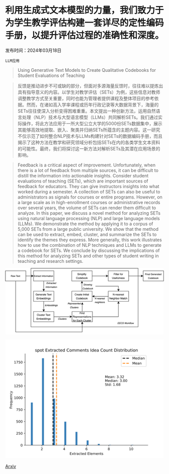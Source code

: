 # 利用生成式文本模型的力量，我们致力于为学生教学评估构建一套详尽的定性编码手册，以提升评估过程的准确性和深度。

发布时间：2024年03月18日

`LLM应用`

> Using Generative Text Models to Create Qualitative Codebooks for Student Evaluations of Teaching

> 反馈是推动进步不可或缺的部分，但面对多源海量反馈时，往往难以提炼出具有指导意义的内容。以学生对教学评估（SETs）为例，这些信息对教师调整教学方式至关重要，同时也能为管理者提供课程及整体项目的参考依据。然而，在诸如高入学率课程或历年行政记录等大数据背景下，海量的SETs往往使深入分析变得困难重重。本文提出一种创新方法，运用自然语言处理（NLP）技术与大型语言模型（LLMs）共同解析SETs。我们通过实际操作，将此方法应用于一所大型公立大学的5000份SETs数据集中，展示其能够高效地提取、嵌入、聚类并归纳SETs所蕴含的主题内容。这一研究不仅示范了如何整合NLP技术与LLMs构建针对SETs的数据编码手册，而且揭示了这种方法在教学和研究领域分析包括SETs在内的各类学生文本资料的可能性。最终，我们将探讨这一新方法对解析SETs及其潜在应用场景的影响。

> Feedback is a critical aspect of improvement. Unfortunately, when there is a lot of feedback from multiple sources, it can be difficult to distill the information into actionable insights. Consider student evaluations of teaching (SETs), which are important sources of feedback for educators. They can give instructors insights into what worked during a semester. A collection of SETs can also be useful to administrators as signals for courses or entire programs. However, on a large scale as in high-enrollment courses or administrative records over several years, the volume of SETs can render them difficult to analyze. In this paper, we discuss a novel method for analyzing SETs using natural language processing (NLP) and large language models (LLMs). We demonstrate the method by applying it to a corpus of 5,000 SETs from a large public university. We show that the method can be used to extract, embed, cluster, and summarize the SETs to identify the themes they express. More generally, this work illustrates how to use the combination of NLP techniques and LLMs to generate a codebook for SETs. We conclude by discussing the implications of this method for analyzing SETs and other types of student writing in teaching and research settings.

![利用生成式文本模型的力量，我们致力于为学生教学评估构建一套详尽的定性编码手册，以提升评估过程的准确性和深度。](../../../paper_images/2403.11984/spot_eecs_v2.png)

![利用生成式文本模型的力量，我们致力于为学生教学评估构建一套详尽的定性编码手册，以提升评估过程的准确性和深度。](../../../paper_images/2403.11984/spot_extracted_idea_count_20240217.png)

[Arxiv](https://arxiv.org/abs/2403.11984)